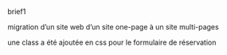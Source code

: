    brief1

   migration d’un site web d’un site one-page à un site multi-pages

   une class a été ajoutée en css pour le formulaire de réservation